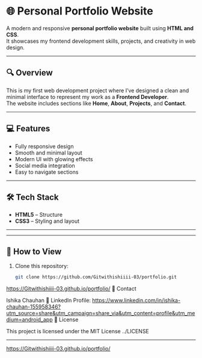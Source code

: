 # 🌐 Personal Portfolio Website

A modern and responsive **personal portfolio website** built using **HTML and CSS**.  
It showcases my frontend development skills, projects, and creativity in web design.

---

## 🔍 Overview

This is my first web development project where I’ve designed a clean and minimal interface to represent my work as a **Frontend Developer**.  
The website includes sections like **Home**, **About**, **Projects**, and **Contact**.

---

## 💻 Features

- Fully responsive design  
- Smooth and minimal layout  
- Modern UI with glowing effects  
- Social media integration  
- Easy to navigate sections  

---

## 🛠️ Tech Stack

- **HTML5** – Structure  
- **CSS3** – Styling and layout  

---

---

## 🚀 How to View

1. Clone this repository:
   ```bash
   git clone https://github.com/Gitwithishiiii-03/portfolio.git
https://Gitwithishiiii-03.github.io/portfolio/
📧 Contact

Ishika Chauhan
💼 LinkedIn Profile: https://www.linkedin.com/in/ishika-chauhan-155958346?utm_source=share&utm_campaign=share_via&utm_content=profile&utm_medium=android_app
🪪 License

This project is licensed under the MIT License
../LICENSE

---

https://Gitwithishiiii-03.github.io/portfolio/

